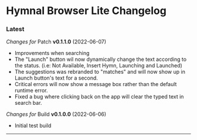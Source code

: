 # Hymnal Browser Lite Changelog

### Latest

*Changes for* Patch **v0.1.1.0** (2022-06-07)
- Improvements when searching
- The "Launch" button wil now dynamically change the text according to the status. (i.e: Not Available, Insert Hymn, Launching and Launched)
- The suggestions was rebranded to "matches" and will now show up in Launch button's text for a second.
- Critical errors will now show a message box rather than the default runtime error.
- Fixed a bug where clicking back on the app will clear the typed text in search bar.

*Changes for* Build **v0.1.0.0** (2022-06-06)
- Initial test build
---